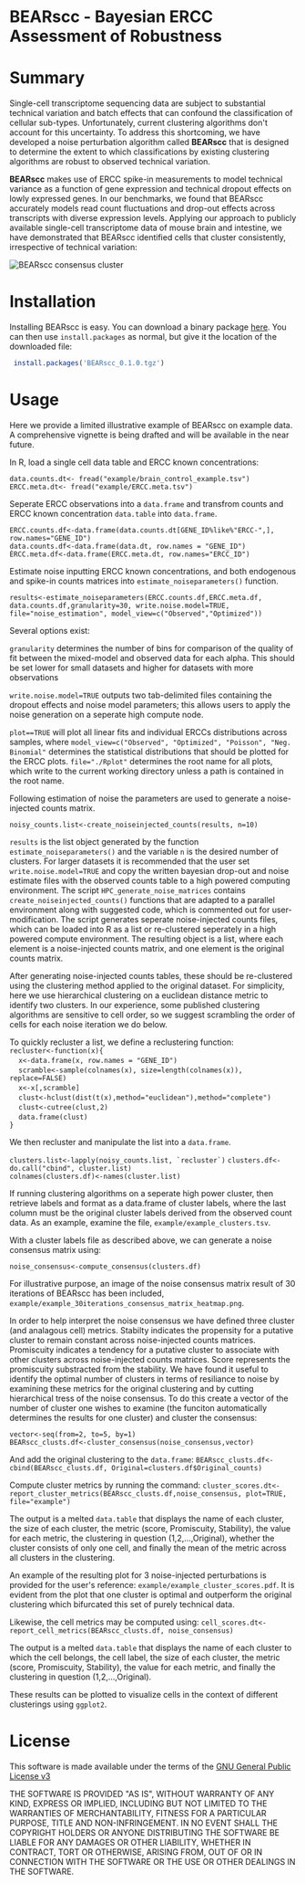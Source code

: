 BEARscc - Bayesian ERCC Assessment of Robustness  
================================================

# Summary
Single-cell transcriptome sequencing data are subject to substantial technical variation and batch effects that can confound the classification of cellular sub-types. Unfortunately, current clustering algorithms don't account for this uncertainty. To address this shortcoming, we have developed a noise perturbation algorithm called **BEARscc** that is designed to determine the extent to which classifications by existing clustering algorithms are robust to observed technical variation.

**BEARscc** makes use of ERCC spike-in measurements to model technical variance as a function of gene expression and technical dropout effects on lowly expressed genes. In our benchmarks, we found that BEARscc accurately models read count fluctuations and drop-out effects across transcripts with diverse expression levels. Applying our approach to publicly available single-cell transcriptome data of mouse brain and intestine, we have demonstrated that BEARscc identified cells that cluster consistently, irrespective of technical variation:

![BEARscc consensus cluster](images/example_consensus.png)

# Installation

Installing BEARscc is easy. You can download a binary package [here](https://bitbucket.org/ludwigbioinf/bearscc/raw/ebfe054be6bac0082adc97ee6774a0b69b32c9c4/builds/BEARscc_0.1.0.tgz). You can then use `install.packages` as normal, but give it the location of the downloaded file:

```R
 install.packages('BEARscc_0.1.0.tgz')
 ```
 

# Usage

Here we provide a limited illustrative example of BEARscc on example data. A comprehensive vignette is being drafted and will be available in the near future. 

In R, load a single cell data table and ERCC known concentrations:

`data.counts.dt<- fread("example/brain_control_example.tsv")` <br>
`ERCC.meta.dt<- fread("example/ERCC.meta.tsv")`

Seperate ERCC observations into a `data.frame` and transfrom counts and ERCC known concentration `data.table` into `data.frame`.

`ERCC.counts.df<-data.frame(data.counts.dt[GENE_ID%like%"ERCC-",], row.names="GENE_ID")` <br>
`data.counts.df<-data.frame(data.dt, row.names = "GENE_ID")` <br>
`ÈRCC.meta.df<-data.frame(ERCC.meta.dt, row.names="ERCC_ID")` <br>

Estimate noise inputting ERCC known concentrations, and both endogenous and spike-in counts matrices into `estimate_noiseparameters()` function.

`results<-estimate_noiseparameters(ERCC.counts.df,ERCC.meta.df, data.counts.df,granularity=30, write.noise.model=TRUE, file="noise_estimation", model_view=c("Observed","Optimized"))`

Several options exist:

`granularity` determines the number of bins for comparison of the quality of fit between the mixed-model and observed data for each alpha. This should be set lower for small datasets and higher for datasets with more observations<br>

`write.noise.model=TRUE` outputs two tab-delimited files containing the dropout effects and noise model parameters; this allows users to apply the noise generation on a seperate high compute node. <br>

`plot==TRUE` will plot all linear fits and individual ERCCs distributions across samples, where `model_view=c("Observed", "Optimized", "Poisson", "Neg. Binomial"` determines the statistical distributions that should be plotted for the ERCC plots. `file="./Rplot"` determines the root name for all plots, which write to the current working directory unless a path is contained in the root name.  <br>


Following estimation of noise the parameters are used to generate a noise-injected counts matrix. 

`noisy_counts.list<-create_noiseinjected_counts(results, n=10)`

`results` is the list object generated by the function `estimate_noiseparameters()` and the variable `n` is the desired number of clusters. For larger datasets it is recommended that the user set `write.noise.model=TRUE` and copy the written bayesian drop-out and noise estimate files with the observed counts table to a high powered computing environment. The script `HPC_generate_noise_matrices` contains `create_noiseinjected_counts()` functions that are adapted to a parallel environment along with suggested code, which is commented out for user-modification. The script generates seperate noise-injected counts files, which can be loaded into R as a list or re-clustered seperately in a high powered compute environment. The resulting object is a list, where each element is a noise-injected counts matrix, and one element is the original counts matrix. 

After generating noise-injected counts tables, these should be re-clustered using the clustering method applied to the original dataset. For simplicity, here we use hierarchical clustering on a euclidean distance metric to identify two clusters. In our experience, some published clustering algorithms are sensitive to cell order, so we suggest scrambling the order of cells for each noise iteration we do below.  

To quickly recluster a list, we define a reclustering function: <br>
`recluster<-function(x){`<br>
&nbsp;&nbsp;&nbsp;&nbsp;`x<-data.frame(x, row.names = "GENE_ID")`<br>
&nbsp;&nbsp;&nbsp;&nbsp;`scramble<-sample(colnames(x), size=length(colnames(x)), replace=FALSE)` <br>
&nbsp;&nbsp;&nbsp;&nbsp;`x<-x[,scramble]`<br>
&nbsp;&nbsp;&nbsp; `clust<-hclust(dist(t(x),method="euclidean"),method="complete")`<br>
&nbsp;&nbsp;&nbsp;&nbsp;`clust<-cutree(clust,2)`<br>
&nbsp;&nbsp;&nbsp;&nbsp;`data.frame(clust)`<br>
`}` <br>

We then recluster and manipulate the list into a `data.frame`. 

``clusters.list<-lapply(noisy_counts.list, `recluster`)``
`clusters.df<-do.call("cbind", cluster.list)` <br>
`colnames(clusters.df)<-names(cluster.list)`

If running clustering algorithms on a seperate high power cluster, then retrieve labels and format as a data.frame of cluster labels, where the last column must be the original cluster labels derived from the observed count data. As an example, examine the file, `example/example_clusters.tsv`.

With a cluster labels file as described above, we can generate a noise consensus matrix using: <br>

`noise_consensus<-compute_consensus(clusters.df)`

For illustrative purpose, an image of the noise consensus matrix result of 30 iterations of BEARscc has been included, `example/example_30iterations_consensus_matrix_heatmap.png`.

In order to help interpret the noise consensus we have defined three cluster (and analagous cell) metrics. Stabilty indicates the propensity for a putative cluster to remain constant across noise-injected counts matrices. Promiscuity indicates a tendency for a putative cluster to associate with other clusters across noise-injected counts matrices. Score represents the promiscuity substracted from the stability. We have found it useful to identify the optimal number of clusters in terms of resiliance to noise by examining these metrics for the original clustering and by cutting hierarchical tress of the noise consensus. To do this create a vector of the number of cluster one wishes to examine (the funciton automatically determines the results for one cluster) and cluster the consensus:

`vector<-seq(from=2, to=5, by=1)` <br>
`BEARscc_clusts.df<-cluster_consensus(noise_consensus,vector)` <br>

And add the original clustering to the `data.frame`: `BEARscc_clusts.df<-cbind(BEARscc_clusts.df, Original=clusters.df$Original_counts)` <br>

Compute cluster metrics by running the command: `cluster_scores.dt<-report_cluster_metrics(BEARscc_clusts.df,noise_consensus, plot=TRUE, file="example")`

The output is a melted `data.table` that displays the name of each cluster, the size of each cluster, the metric (score, Promiscuity, Stability), the value for each metric, the clustering in question (1,2,...,Original), whether the cluster consists of only one cell, and finally the mean of the metric across all clusters in the clustering.  

An example of the resulting plot for 3 noise-injected perturbations is provided for the user's reference: `example/example_cluster_scores.pdf`. It is evident from the plot that one cluster is optimal and outperform the original clustering which bifurcated this set of purely technical data.

Likewise, the cell metrics may be computed using:
`cell_scores.dt<-report_cell_metrics(BEARscc_clusts.df, noise_consensus)`

The output is a melted `data.table` that displays the name of each cluster to which the cell belongs, the cell label, the size of each cluster, the metric (score, Promiscuity, Stability), the value for each metric, and finally the clustering in question (1,2,...,Original).

These results can be plotted to visualize cells in the context of different clusterings using `ggplot2`.


















 
# License
 This software is made available under the terms of the [GNU General Public License v3](http://www.gnu.org/licenses/gpl-3.0.html)

THE SOFTWARE IS PROVIDED "AS IS", WITHOUT WARRANTY OF ANY KIND, EXPRESS OR IMPLIED, INCLUDING BUT NOT LIMITED TO THE WARRANTIES OF MERCHANTABILITY, FITNESS FOR A PARTICULAR PURPOSE, TITLE AND NON-INFRINGEMENT. IN NO EVENT SHALL THE COPYRIGHT HOLDERS OR ANYONE DISTRIBUTING THE SOFTWARE BE LIABLE FOR ANY DAMAGES OR OTHER LIABILITY, WHETHER IN CONTRACT, TORT OR OTHERWISE, ARISING FROM, OUT OF OR IN CONNECTION WITH THE SOFTWARE OR THE USE OR OTHER DEALINGS IN THE SOFTWARE.
